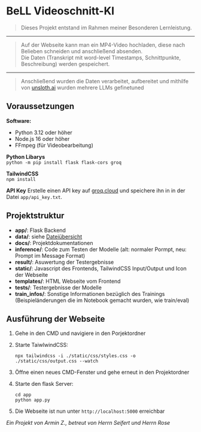 # BeLL Videoschnitt-KI

> Dieses Projekt entstand im Rahmen meiner Besonderen Lernleistung.

---

> Auf der Webseite kann man ein MP4-Video hochladen, diese nach Belieben schneiden und anschließend absenden.  
> Die Daten (Transkript mit word-level Timestamps, Schnittpunkte, Beschreibung) werden gespeichert.

---

> Anschließend wurden die Daten verarbeitet, aufbereitet und mithilfe von [unsloth.ai](https://docs.unsloth.ai/) wurden mehrere LLMs gefinetuned

## Voraussetzungen

**Software:**

- Python 3.12 oder höher
- Node.js 16 oder höher
- FFmpeg (für Videobearbeitung)

**Python Libarys** <br>
`python -m pip install flask flask-cors groq`

**TailwindCSS** <br>
`npm install`

**API Key**
Erstelle einen API key auf [groq.cloud](https://console.groq.com/keys) und speichere ihn in in der Datei `app/api_key.txt`.

## Projektstruktur

- **app/**: Flask Backend
- **data/**: siehe [Dateiübersicht](data_overview.md)
- **docs/**: Projektdokumentationen
- **inference/**: Code zum Testen der Modelle (alt: normaler Pormpt, neu: Prompt im Message Format)
- **result/**: Asuwertung der Testergebnisse
- **static/**: Javascript des Frontends, TailwindCSS Input/Output und Icon der Webseite
- **templates/**: HTML Webseite vom Frontend
- **tests/**: Testergebnisse der Modelle
- **train_infos/**: Sonstige Informationen bezüglich des Trainings (Beispieländerungen die im Notebook gemacht wurden, wie train/eval)

## Ausführung der Webseite

1. Gehe in den CMD und navigiere in den Porjektordner
2. Starte TaiwlwindCSS:

   ```
   npx tailwindcss -i ./static/css/styles.css -o ./static/css/output.css --watch
   ```

3. Öffne einen neues CMD-Fenster und gehe erneut in den Projektordner
4. Starte den flask Server:

   ```
   cd app
   python app.py
   ```

5. Die Webseite ist nun unter `http://localhost:5000` erreichbar

_Ein Projekt von Armin Z., betreut von Herrn Seifert und Herrn Rose_
